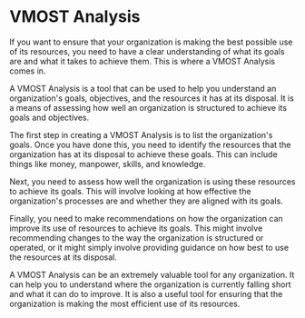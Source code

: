# VMOST Analysis

If you want to ensure that your organization is making the best possible use of its resources, you need to have a clear understanding of what its goals are and what it takes to achieve them. This is where a VMOST Analysis comes in.

A VMOST Analysis is a tool that can be used to help you understand an organization's goals, objectives, and the resources it has at its disposal. It is a means of assessing how well an organization is structured to achieve its goals and objectives.

The first step in creating a VMOST Analysis is to list the organization's goals. Once you have done this, you need to identify the resources that the organization has at its disposal to achieve these goals. This can include things like money, manpower, skills, and knowledge.

Next, you need to assess how well the organization is using these resources to achieve its goals. This will involve looking at how effective the organization's processes are and whether they are aligned with its goals.

Finally, you need to make recommendations on how the organization can improve its use of resources to achieve its goals. This might involve recommending changes to the way the organization is structured or operated, or it might simply involve providing guidance on how best to use the resources at its disposal.

A VMOST Analysis can be an extremely valuable tool for any organization. It can help you to understand where the organization is currently falling short and what it can do to improve. It is also a useful tool for ensuring that the organization is making the most efficient use of its resources.
